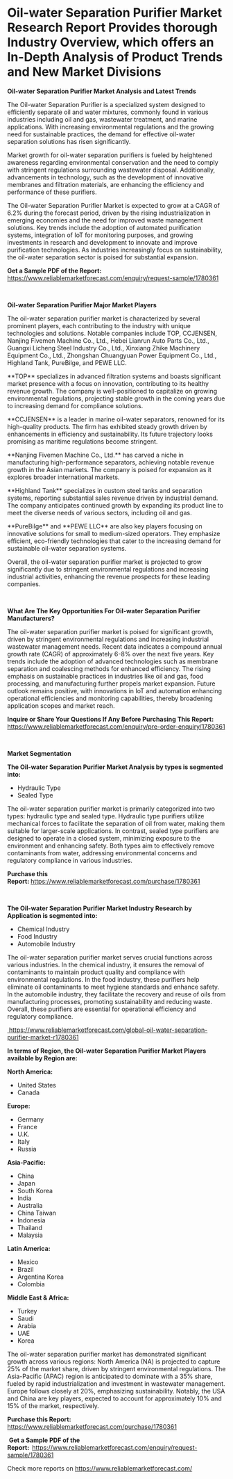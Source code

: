 <p><h1>Oil-water Separation Purifier Market Research Report Provides thorough Industry Overview, which offers an In-Depth Analysis of Product Trends and New Market Divisions</h1></p><p><strong>Oil-water Separation Purifier Market Analysis and Latest Trends</strong></p>
<p><p>The Oil-water Separation Purifier is a specialized system designed to efficiently separate oil and water mixtures, commonly found in various industries including oil and gas, wastewater treatment, and marine applications. With increasing environmental regulations and the growing need for sustainable practices, the demand for effective oil-water separation solutions has risen significantly.</p><p>Market growth for oil-water separation purifiers is fueled by heightened awareness regarding environmental conservation and the need to comply with stringent regulations surrounding wastewater disposal. Additionally, advancements in technology, such as the development of innovative membranes and filtration materials, are enhancing the efficiency and performance of these purifiers.</p><p>The Oil-water Separation Purifier Market is expected to grow at a CAGR of 6.2% during the forecast period, driven by the rising industrialization in emerging economies and the need for improved waste management solutions. Key trends include the adoption of automated purification systems, integration of IoT for monitoring purposes, and growing investments in research and development to innovate and improve purification technologies. As industries increasingly focus on sustainability, the oil-water separation sector is poised for substantial expansion.</p></p>
<p><strong>Get a Sample PDF of the Report:&nbsp;</strong> <a href="https://www.reliablemarketforecast.com/enquiry/request-sample/1780361?utm_campaign=3069&utm_medium=2&utm_source=Github&utm_content=ia&utm_term=25032025&utm_id=oil-water-separation-purifier">https://www.reliablemarketforecast.com/enquiry/request-sample/1780361</a></p>
<p>&nbsp;</p>
<p><strong>Oil-water Separation Purifier Major Market Players</strong></p>
<p><p>The oil-water separation purifier market is characterized by several prominent players, each contributing to the industry with unique technologies and solutions. Notable companies include TOP, CCJENSEN, Nanjing Fivemen Machine Co., Ltd., Hebei Lianrun Auto Parts Co., Ltd., Guangxi Licheng Steel Industry Co., Ltd., Xinxiang Zhike Machinery Equipment Co., Ltd., Zhongshan Chuangyuan Power Equipment Co., Ltd., Highland Tank, PureBilge, and PEWE LLC.</p><p>**TOP** specializes in advanced filtration systems and boasts significant market presence with a focus on innovation, contributing to its healthy revenue growth. The company is well-positioned to capitalize on growing environmental regulations, projecting stable growth in the coming years due to increasing demand for compliance solutions.</p><p>**CCJENSEN** is a leader in marine oil-water separators, renowned for its high-quality products. The firm has exhibited steady growth driven by enhancements in efficiency and sustainability. Its future trajectory looks promising as maritime regulations become stringent.</p><p>**Nanjing Fivemen Machine Co., Ltd.** has carved a niche in manufacturing high-performance separators, achieving notable revenue growth in the Asian markets. The company is poised for expansion as it explores broader international markets.</p><p>**Highland Tank** specializes in custom steel tanks and separation systems, reporting substantial sales revenue driven by industrial demand. The company anticipates continued growth by expanding its product line to meet the diverse needs of various sectors, including oil and gas.</p><p>**PureBilge** and **PEWE LLC** are also key players focusing on innovative solutions for small to medium-sized operators. They emphasize efficient, eco-friendly technologies that cater to the increasing demand for sustainable oil-water separation systems.</p><p>Overall, the oil-water separation purifier market is projected to grow significantly due to stringent environmental regulations and increasing industrial activities, enhancing the revenue prospects for these leading companies.</p></p>
<p>&nbsp;</p>
<p><strong>What Are The Key Opportunities For Oil-water Separation Purifier Manufacturers?</strong></p>
<p><p>The oil-water separation purifier market is poised for significant growth, driven by stringent environmental regulations and increasing industrial wastewater management needs. Recent data indicates a compound annual growth rate (CAGR) of approximately 6-8% over the next five years. Key trends include the adoption of advanced technologies such as membrane separation and coalescing methods for enhanced efficiency. The rising emphasis on sustainable practices in industries like oil and gas, food processing, and manufacturing further propels market expansion. Future outlook remains positive, with innovations in IoT and automation enhancing operational efficiencies and monitoring capabilities, thereby broadening application scopes and market reach.</p></p>
<p><strong>Inquire or Share Your Questions If Any Before Purchasing This Report:</strong> <a href="https://www.reliablemarketforecast.com/enquiry/pre-order-enquiry/1780361?utm_campaign=3069&utm_medium=2&utm_source=Github&utm_content=ia&utm_term=25032025&utm_id=oil-water-separation-purifier">https://www.reliablemarketforecast.com/enquiry/pre-order-enquiry/1780361</a></p>
<p>&nbsp;</p>
<p><strong>Market Segmentation</strong></p>
<p><strong>The Oil-water Separation Purifier Market Analysis by types is segmented into:</strong></p>
<p><ul><li>Hydraulic Type</li><li>Sealed Type</li></ul></p>
<p><p>The oil-water separation purifier market is primarily categorized into two types: hydraulic type and sealed type. Hydraulic type purifiers utilize mechanical forces to facilitate the separation of oil from water, making them suitable for larger-scale applications. In contrast, sealed type purifiers are designed to operate in a closed system, minimizing exposure to the environment and enhancing safety. Both types aim to effectively remove contaminants from water, addressing environmental concerns and regulatory compliance in various industries.</p></p>
<p><strong>Purchase this Report:&nbsp;</strong><a href="https://www.reliablemarketforecast.com/purchase/1780361?utm_campaign=3069&utm_medium=2&utm_source=Github&utm_content=ia&utm_term=25032025&utm_id=oil-water-separation-purifier">https://www.reliablemarketforecast.com/purchase/1780361</a></p>
<p>&nbsp;</p>
<p><strong>The Oil-water Separation Purifier Market Industry Research by Application is segmented into:</strong></p>
<p><ul><li>Chemical Industry</li><li>Food Industry</li><li>Automobile Industry</li></ul></p>
<p><p>The oil-water separation purifier market serves crucial functions across various industries. In the chemical industry, it ensures the removal of contaminants to maintain product quality and compliance with environmental regulations. In the food industry, these purifiers help eliminate oil contaminants to meet hygiene standards and enhance safety. In the automobile industry, they facilitate the recovery and reuse of oils from manufacturing processes, promoting sustainability and reducing waste. Overall, these purifiers are essential for operational efficiency and regulatory compliance.</p></p>
<p><a href="https://www.reliablemarketforecast.com/global-oil-water-separation-purifier-market-r1780361?utm_campaign=3069&utm_medium=2&utm_source=Github&utm_content=ia&utm_term=25032025&utm_id=oil-water-separation-purifier">&nbsp;https://www.reliablemarketforecast.com/global-oil-water-separation-purifier-market-r1780361</a></p>
<p><strong>In terms of Region, the Oil-water Separation Purifier Market Players available by Region are:</strong></p>
<p>
    <p> <strong> North America: </strong>
        <ul>
            <li>United States</li>
            <li>Canada</li>
        </ul>
        </p> 
    <p> <strong> Europe: </strong>
        <ul>
            <li>Germany</li>
            <li>France</li>
            <li>U.K.</li>
            <li>Italy</li>
            <li>Russia</li>
        </ul>
        </p> 
    <p> <strong> Asia-Pacific: </strong>
        <ul>
            <li>China</li>
            <li>Japan</li>
            <li>South Korea</li>
            <li>India</li>
            <li>Australia</li>
            <li>China Taiwan</li>
            <li>Indonesia</li>
            <li>Thailand</li>
            <li>Malaysia</li>
        </ul>
        </p> 
    <p> <strong> Latin America: </strong>
        <ul>
            <li>Mexico</li>
            <li>Brazil</li>
            <li>Argentina Korea</li>
            <li>Colombia</li>
        </ul>
        </p> 
    <p> <strong> Middle East & Africa: </strong>
        <ul>
            <li>Turkey</li>
            <li>Saudi</li>
            <li>Arabia</li>
            <li>UAE</li>
            <li>Korea</li>
        </ul>
    </p>
    </p>
<p><p>The oil-water separation purifier market has demonstrated significant growth across various regions: North America (NA) is projected to capture 25% of the market share, driven by stringent environmental regulations. The Asia-Pacific (APAC) region is anticipated to dominate with a 35% share, fueled by rapid industrialization and investment in wastewater management. Europe follows closely at 20%, emphasizing sustainability. Notably, the USA and China are key players, expected to account for approximately 10% and 15% of the market, respectively.</p></p>
<p><strong>Purchase this Report: </strong><a href="https://www.reliablemarketforecast.com/purchase/1780361?utm_campaign=3069&utm_medium=2&utm_source=Github&utm_content=ia&utm_term=25032025&utm_id=oil-water-separation-purifier">https://www.reliablemarketforecast.com/purchase/1780361</a></p>
<p>&nbsp;<strong>Get a Sample PDF of the Report:&nbsp;&nbsp;</strong><a href="https://www.reliablemarketforecast.com/enquiry/request-sample/1780361?utm_campaign=3069&utm_medium=2&utm_source=Github&utm_content=ia&utm_term=25032025&utm_id=oil-water-separation-purifier">https://www.reliablemarketforecast.com/enquiry/request-sample/1780361</a></p>
<p><strong></strong></p>
<p>Check more reports on <a href="https://www.reliablemarketforecast.com/?utm_campaign=3069&utm_medium=2&utm_source=Github&utm_content=ia&utm_term=25032025&utm_id=oil-water-separation-purifier">https://www.reliablemarketforecast.com/</a></p>